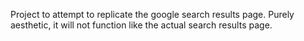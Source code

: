 Project to attempt to replicate the google search results page. Purely aesthetic, it will not function like the actual search results page.
